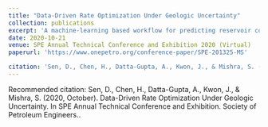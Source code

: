 ```yaml
---
title: "Data-Driven Rate Optimization Under Geologic Uncertainty"
collection: publications
excerpt: 'A machine-learning based workflow for predicting reservoir connectivity and performing rate optimization over multiple geologic realizations'
date: 2020-10-21
venue: SPE Annual Technical Conference and Exhibition 2020 (Virtual)
paperurl: 'https://www.onepetro.org/conference-paper/SPE-201325-MS'

citation: 'Sen, D., Chen, H., Datta-Gupta, A., Kwon, J., & Mishra, S. (2020, October). Data-Driven Rate Optimization Under Geologic Uncertainty. In SPE Annual Technical Conference and Exhibition. Society of Petroleum Engineers.'
---
```


Recommended citation: Sen, D., Chen, H., Datta-Gupta, A., Kwon, J., & Mishra, S. (2020, October). Data-Driven Rate Optimization Under Geologic Uncertainty. In SPE Annual Technical Conference and Exhibition. Society of Petroleum Engineers..
